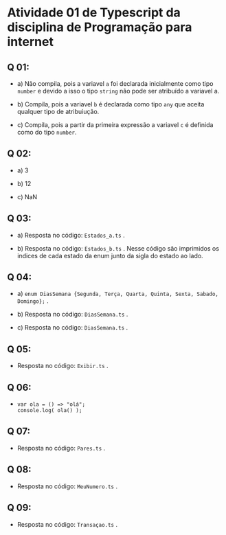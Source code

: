 # Atividade 01 de Typescript da disciplina de Programação para internet

## Q 01:
- a) Não compila, pois a variavel ```a``` foi declarada inicialmente como tipo ```number``` e devido a isso o tipo ```string``` não pode ser atribuído a variavel a.

- b) Compila, pois a variavel ```b``` é declarada como tipo ```any``` que aceita qualquer tipo de atribuiução.

- c) Compila, pois a partir da primeira expressão a variavel ```c``` é definida como do tipo ```number```.

## Q 02:
- a) 3

- b) 12

- c) NaN

## Q 03:

- a) Resposta no código: ```Estados_a.ts``` .

- b) Resposta no código: ```Estados_b.ts``` . Nesse código são imprimidos os indices de cada estado da enum junto da sigla do estado ao lado.

## Q 04:

- a) ```enum DiasSemana {Segunda, Terça, Quarta, Quinta, Sexta, Sabado, Domingo};``` .

- b) Resposta no código: ```DiasSemana.ts``` .

- c) Resposta no código: ```DiasSemana.ts``` .


## Q 05:
- Resposta no código: ```Exibir.ts``` .

## Q 06:
- ``` 
  var ola = () => "olá";
  console.log( ola() ); 
  ```
  
 ## Q 07:
 - Resposta no código: ```Pares.ts``` .

## Q 08:
- Resposta no código: ```MeuNumero.ts``` .

## Q 09:
- Resposta no código: ```Transaçao.ts``` .

